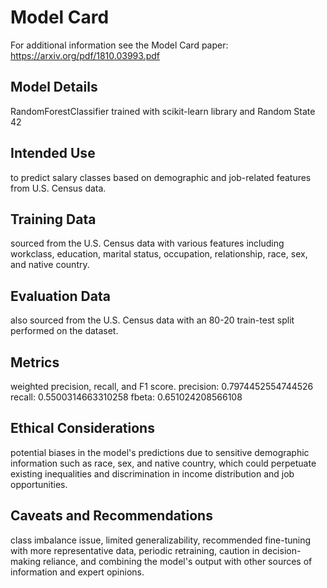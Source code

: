 # Model Card

For additional information see the Model Card paper: https://arxiv.org/pdf/1810.03993.pdf

## Model Details
RandomForestClassifier trained with scikit-learn library and Random State 42
## Intended Use
to predict salary classes based on demographic and job-related features from U.S. Census data.
## Training Data
sourced from the U.S. Census data with various features including workclass, education, marital status, occupation, relationship, race, sex, and native country.
## Evaluation Data
also sourced from the U.S. Census data with an 80-20 train-test split performed on the dataset.
## Metrics
weighted precision, recall, and F1 score.
precision: 0.7974452554744526
recall: 0.5500314663310258
fbeta: 0.651024208566108
## Ethical Considerations
potential biases in the model's predictions due to sensitive demographic information such as race, sex, and native country, which could perpetuate existing inequalities and discrimination in income distribution and job opportunities.
## Caveats and Recommendations
class imbalance issue, limited generalizability, recommended fine-tuning with more representative data, periodic retraining, caution in decision-making reliance, and combining the model's output with other sources of information and expert opinions.

